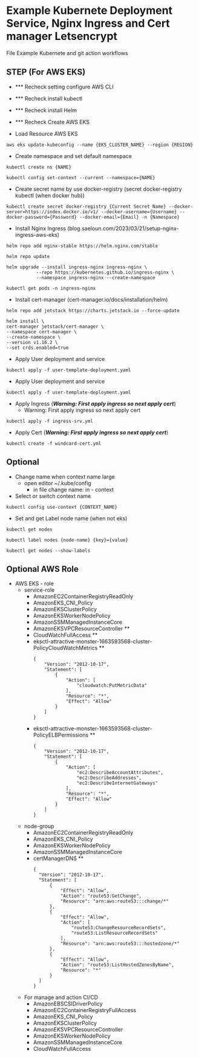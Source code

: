 # Example Kubernete Deployment Service, Nginx Ingress and Cert manager Letsencrypt

File Example Kubernete and git action workflows

## STEP (For AWS EKS)
- *** Recheck setting configure AWS CLI
- *** Recheck install kubectl
- *** Recheck install Helm
- *** Recheck Create AWS EKS

- Load Resource AWS EKS
```
aws eks update-kubeconfig --name {EKS_CLUSTER_NAME} --region {REGION}
```

- Create namespace and set default namespace
```
kubectl create ns {NAME}
```
```
kubectl config set-context --current --namespace={NAME}
```

- Create secret name by use docker-registry (secret docker-registry kubectl (when docker hub))
```
kubectl create secret docker-registry {Current Secret Name} --docker-server=https://index.docker.io/v1/ --docker-username={Username} --docker-password={Password} --docker-email={Email} -n {Namespace}
```

- Install Nginx Ingress (blog.saeloun.com/2023/03/21/setup-nginx-ingress-aws-eks)
```
helm repo add nginx-stable https://helm.nginx.com/stable
```
```
helm repo update
```
```
helm upgrade --install ingress-nginx ingress-nginx \
           --repo https://kubernetes.github.io/ingress-nginx \
           --namespace ingress-nginx --create-namespace
```
```
kubectl get pods -n ingress-nginx
```

- Install cert-manager (cert-manager.io/docs/installation/helm)
```
helm repo add jetstack https://charts.jetstack.io --force-update
```
```
helm install \
cert-manager jetstack/cert-manager \
--namespace cert-manager \
--create-namespace \
--version v1.16.2 \
--set crds.enabled=true
```

- Apply User deployment and service
```
kubectl apply -f user-template-deployment.yaml
```

- Apply User deployment and service
```
kubectl apply -f user-template-deployment.yaml
```

- Apply Ingress (***Warning: First apply ingress so next apply cert***)
  - Warning: First apply ingress so next apply cert
```
kubectl apply -f ingress-srv.yml
```

- Apply Cert (***Warning: First apply ingress so next apply cert***)
```
kubectl create -f windcard-cert.yml
```


## Optional
- Change name when context name large
  - open editor ~/.kube/config
    - in file change name: in - context
- Select or switch context name
```
kubectl config use-context {CONTEXT_NAME}
```

- Set and get Label node name (when not eks)
```
kubectl get nodes
```
```
kubectl label nodes {node-name} {key}={value}
```
```
kubectl get nodes --show-labels
```



## Optional AWS Role
- AWS EKS - role
  - service-role
    - AmazonEC2ContainerRegistryReadOnly
    - AmazonEKS_CNI_Policy
    - AmazonEKSClusterPolicy
    - AmazonEKSWorkerNodePolicy
    - AmazonSSMManagedInstanceCore
    - AmazonEKSVPCResourceController **
    - CloudWatchFullAccess **
    - eksctl-attractive-monster-1663593568-cluster-PolicyCloudWatchMetrics **
      ``` Policy
      {
          "Version": "2012-10-17",
          "Statement": [
              {
                  "Action": [
                      "cloudwatch:PutMetricData"
                  ],
                  "Resource": "*",
                  "Effect": "Allow"
              }
          ]
      }
      ```
    - eksctl-attractive-monster-1663593568-cluster-PolicyELBPermissions **
      ``` Policy
      {
          "Version": "2012-10-17",
          "Statement": [
              {
                  "Action": [
                      "ec2:DescribeAccountAttributes",
                      "ec2:DescribeAddresses",
                      "ec2:DescribeInternetGateways"
                  ],
                  "Resource": "*",
                  "Effect": "Allow"
              }
          ]
      }
      ```
  - node-group
    - AmazonEC2ContainerRegistryReadOnly
    - AmazonEKS_CNI_Policy
    - AmazonEKSWorkerNodePolicy
    - AmazonSSMManagedInstanceCore
    - certManagerDNS **
      ``` Policy
      {
        "Version": "2012-10-17",
        "Statement": [
            {
                "Effect": "Allow",
                "Action": "route53:GetChange",
                "Resource": "arn:aws:route53:::change/*"
            },
            {
                "Effect": "Allow",
                "Action": [
                    "route53:ChangeResourceRecordSets",
                    "route53:ListResourceRecordSets"
                ],
                "Resource": "arn:aws:route53:::hostedzone/*"
            },
            {
                "Effect": "Allow",
                "Action": "route53:ListHostedZonesByName",
                "Resource": "*"
            }
        ]
      }
      ```
  - For manage and action CI/CD
    - AmazonEBSCSIDriverPolicy
    - AmazonEC2ContainerRegistryFullAccess
    - AmazonEKS_CNI_Policy
    - AmazonEKSClusterPolicy
    - AmazonEKSVPCResourceController
    - AmazonEKSWorkerNodePolicy
    - AmazonSSMManagedInstanceCore
    - CloudWatchFullAccess
